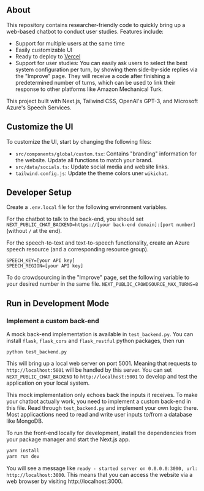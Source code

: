 ## About

This repository contains researcher-friendly code to quickly bring up a web-based chatbot to conduct user studies.
Features include:
- Support for multiple users at the same time
- Easily customizable UI
- Ready to deploy to [Vercel](https://vercel.com/)
- Support for user studies: You can easily ask users to select the best system configuration per turn, by showing them side-by-side replies via the "Improve" page. They will receive a code after finishing a predetermined number of turns, which can be used to link their response to other platforms like Amazon Mechanical Turk.

This project built with Next.js, Tailwind CSS, OpenAI's GPT-3, and Microsoft Azure's Speech Services.

## Customize the UI

To customize the UI, start by changing the following files:
- `src/components/global/custom.tsx`: Contains "branding" information for the website. Update all functions to match your brand.
- `src/data/socials.ts`: Update social media and website links.
- `tailwind.config.js`: Update the theme colors uner `wikichat`.


## Developer Setup

Create a `.env.local` file for the following environment variables. 

For the chatbot to talk to the back-end, you should set `NEXT_PUBLIC_CHAT_BACKEND=https://[your back-end domain]:[port number]` (without `/` at the end).

For the speech-to-text and text-to-speech functionality, create an Azure speech resource (and a corresponding resource group).

```
SPEECH_KEY=[your API key]
SPEECH_REGION=[your API key]
```

To do crowdsourcing in the "Improve" page, set the following variable to your desired number in the same file.
`NEXT_PUBLIC_CROWDSOURCE_MAX_TURNS=8`

## Run in Development Mode
### Implement a custom back-end
A mock back-end implementation is available in `test_backend.py`. You can install `flask`, `flask_cors` and `flask_restful` python packages, then run

```
python test_backend.py
```
This will bring up a local web server on port 5001. Meaning that requests to `http://localhost:5001` will be handled by this server.
You can set `NEXT_PUBLIC_CHAT_BACKEND` to `http://localhost:5001` to develop and test the application on your local system.

This mock implementation only echoes back the inputs it receives. To make your chatbot actually work, you need to implement a custom back-end in this file. Read through `test_backend.py` and implement your own logic there. Most applicactions need to read and write user inputs to/from a database like MongoDB.

To run the front-end locally for development, install the dependencies from your package manager and start the Next.js app.

```bash
yarn install
yarn run dev
```
You will see a message like `ready - started server on 0.0.0.0:3000, url: http://localhost:3000`. This means that you can access the website via a web browser by visiting http://localhost:3000.


